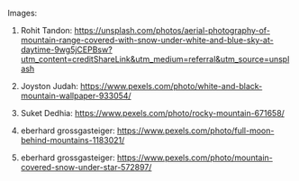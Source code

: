 Images:
1. Rohit Tandon: https://unsplash.com/photos/aerial-photography-of-mountain-range-covered-with-snow-under-white-and-blue-sky-at-daytime-9wg5jCEPBsw?utm_content=creditShareLink&utm_medium=referral&utm_source=unsplash

2. Joyston Judah: https://www.pexels.com/photo/white-and-black-mountain-wallpaper-933054/

3. Suket Dedhia: https://www.pexels.com/photo/rocky-mountain-671658/

4. eberhard grossgasteiger: https://www.pexels.com/photo/full-moon-behind-mountains-1183021/

5. eberhard grossgasteiger: https://www.pexels.com/photo/mountain-covered-snow-under-star-572897/